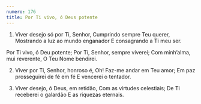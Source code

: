 ```yaml
---
numero: 176
title: Por Ti vivo, ó Deus potente
---
```

1. Viver desejo só por Ti, Senhor,
Cumprindo sempre Teu querer,
Mostrando a luz ao mundo enganador
E consagrando a Ti meu ser.

Por Ti vivo, ó Deu potente;
Por Ti, Senhor, sempre viverei;
Com minh’alma, mui reverente,
O Teu Nome bendirei.

2. Viver por Ti, Senhor, honroso é,
Oh! Faz-me andar em Teu amor;
Em paz prosseguirei de fé em fé
E vencerei o tentador.

3. Viver desejo, ó Deus, em retidão,
Com as virtudes celestiais;
De Ti receberei o galardão
E as riquezas eternais.
